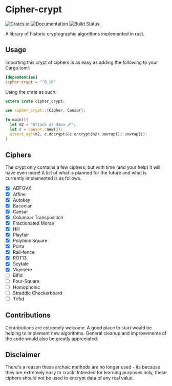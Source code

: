 # Cipher-crypt

[![Crates.io](https://img.shields.io/crates/v/cipher-crypt.svg)](https://crates.io/crates/cipher-crypt)
[![Documentation](https://docs.rs/cipher-crypt/badge.svg)](https://docs.rs/cipher-crypt)
[![Build Status](https://travis-ci.org/arosspope/cipher-crypt.svg?branch=master)](https://travis-ci.org/arosspope/cipher-crypt)

A library of historic cryptographic algorithms implemented in rust.

## Usage

Importing this crypt of ciphers is as easy as
adding the following to your Cargo.toml:

```toml
[dependencies]
cipher-crypt = "^0.16"
```

Using the crate as such:

```rust
extern crate cipher_crypt;

use cipher_crypt::{Cipher, Caesar};

fn main(){
  let m2 = "Attack at dawn 🗡️";
  let c = Caesar::new(3);
  assert_eq!(m2, c.decrypt(&c.encrypt(m2).unwrap()).unwrap());
}
```

## Ciphers

The crypt only contains a few ciphers, but with time (and your help) it will have even more! A list of what is planned for the future and what is currently implemented is as follows.

- [x] ADFGVX
- [x] Affine
- [x] Autokey
- [x] Baconian
- [x] Caesar
- [x] Columnar Transposition
- [x] Fractionated Morse
- [x] Hill
- [x] Playfair
- [x] Polybius Square
- [x] Porta
- [x] Rail-fence
- [x] ROT13
- [x] Scytale
- [x] Vigenère
- [ ] Bifid
- [ ] Four-Square
- [ ] Homophonic
- [ ] Straddle Checkerboard
- [ ] Trifid

## Contributions

Contributions are extremely welcome. A good place to start would be helping to implement new algorithms. General cleanup and improvements of the code would also be greatly appreciated.

## Disclaimer

There's a reason these archaic methods are no longer used - its because they are extremely easy to crack!
Intended for learning purposes only, these ciphers should not be used to encrypt data of any real value.

